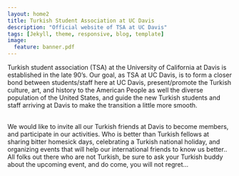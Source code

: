 ```yaml
---
layout: home2
title: Turkish Student Association at UC Davis
description: "Official website of TSA at UC Davis"
tags: [Jekyll, theme, responsive, blog, template]
image:
  feature: banner.pdf
---
```


Turkish student association (TSA) at the University of California at Davis is established in the late 90’s. Our goal, as TSA at UC Davis, is to form a closer bond between students/staff here at UC Davis, present/promote the Turkish culture, art, and history to the American People as well the diverse population of the United States, and guide the new Turkish students and staff arriving at Davis to make the transition a little more smooth.

<br />
We would like to invite all our Turkish friends at Davis to become members, and participate in our activities. Who is better than Turkish fellows at sharing bitter homesick days, celebrating a Turkish national holiday, and organizing events that will help our international friends to know us better..

<br />
All folks out there who are not Turkish, be sure to ask your Turkish buddy about the upcoming event, and do come, you will not regret…
